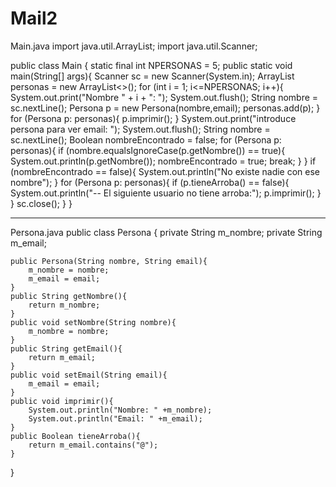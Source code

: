 # Mail2
Main.java
import java.util.ArrayList;
import java.util.Scanner;

public class Main {
	static final int NPERSONAS = 5;
	public static void main(String[] args){
		Scanner sc = new Scanner(System.in);
		ArrayList <Persona> personas = new ArrayList<>();
		for (int i = 1; i<=NPERSONAS; i++){
			System.out.print("Nombre " + i + ": ");
			System.out.flush();
			String nombre = sc.nextLine();
			Persona p = new Persona(nombre,email);
			personas.add(p);
		}
	for (Persona p: personas){
		p.imprimir();
	}
	System.out.print("introduce persona para ver email: ");
	System.out.flush();
	String nombre = sc.nextLine();
	Boolean nombreEncontrado = false;
	for (Persona p: personas){
		if (nombre.equalsIgnoreCase(p.getNombre()) == true){
			System.out.println(p.getNombre());
			nombreEncontrado = true;
			break;
		}
	}
	if (nombreEncontrado == false){
		System.out.println("No existe nadie con ese nombre");
	}
	for (Persona p: personas){
		if (p.tieneArroba() == false){
			System.out.println("-- El siguiente usuario no tiene arroba:");
			p.imprimir();
		}
	}
	sc.close();
	}
}	
	
---
Persona.java
public class Persona {
	private String m_nombre;
	private String m_email;
	
	public Persona(String nombre, String email){
		m_nombre = nombre;
		m_email = email;
	}
	public String getNombre(){
		return m_nombre;
	}
	public void setNombre(String nombre){
		m_nombre = nombre;
	}
	public String getEmail(){
		return m_email;
	}
	public void setEmail(String email){
		m_email = email;
	}
	public void imprimir(){
		System.out.println("Nombre: " +m_nombre);
		System.out.println("Email: " +m_email);
	}
	public Boolean tieneArroba(){
		return m_email.contains("@");
	}
}
                                                            
                                                            
                                                            
